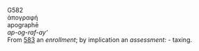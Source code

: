 G582  
ἀπογραφή  
apographē  
*ap-og-raf-ay‘*  
From [583](g0583) an *enrollment*; by implication an *assessment:* -
taxing.  
